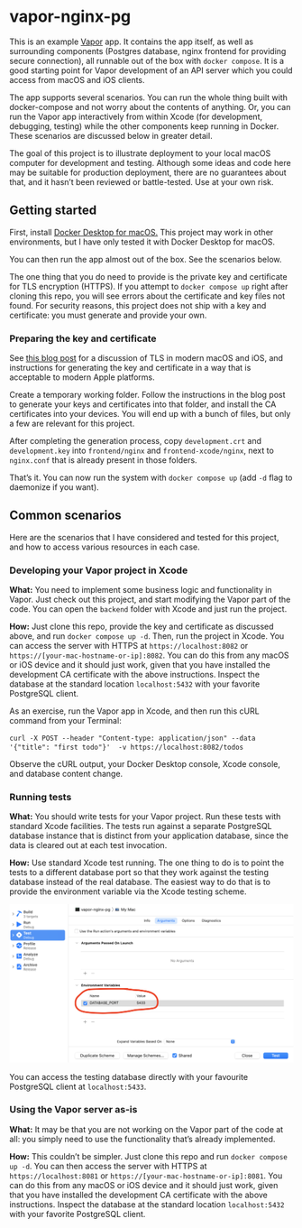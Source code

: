 # vapor-nginx-pg

This is an example [Vapor](https://vapor.codes) app. It contains the app itself, as well as surrounding components (Postgres database, nginx frontend for providing secure connection), all runnable out of the box with `docker compose`. It is a good starting point for Vapor development of an API server which you could access from macOS and iOS clients.

The app supports several scenarios. You can run the whole thing built with docker-compose and not worry about the contents of anything. Or, you can run the Vapor app interactively from within Xcode (for development, debugging, testing) while the other components keep running in Docker. These scenarios are discussed below in greater detail.

The goal of this project is to illustrate deployment to your local macOS computer for development and testing. Although some ideas and code here may be suitable for production deployment, there are no guarantees about that, and it hasn’t been reviewed or battle-tested. Use at your own risk.

## Getting started

First, install [Docker Desktop for macOS.](https://www.docker.com/products/docker-desktop) This project may work in other environments, but I have only tested it with Docker Desktop for macOS.

You can then run the app almost out of the box. See the scenarios below.

The one thing that you do need to provide is the private key and certificate for TLS encryption (HTTPS). If you attempt to `docker compose up` right after cloning this repo, you will see errors about the certificate and key files not found. For security reasons, this project does not ship with a key and certificate: you must generate and provide your own.

### Preparing the key and certificate

See [this blog post](https://jaanus.com/ios-13-certificates/) for a discussion of TLS in modern macOS and iOS, and instructions for generating the key and certificate in a way that is acceptable to modern Apple platforms.

Create a temporary working folder. Follow the instructions in the blog post to generate your keys and certificates into that folder, and install the CA certificates into your devices. You will end up with a bunch of files, but only a few are relevant for this project.

After completing the generation process, copy `development.crt` and `development.key` into `frontend/nginx` and `frontend-xcode/nginx`, next to `nginx.conf` that is already present in those folders.

That’s it. You can now run the system with `docker compose up` (add `-d` flag to daemonize if you want).

## Common scenarios

Here are the scenarios that I have considered and tested for this project, and how to access various resources in each case.

### Developing your Vapor project in Xcode

**What:** You need to implement some business logic and functionality in Vapor. Just check out this project, and start modifying the Vapor part of the code. You can open the `backend` folder with Xcode and just run the project.

**How:** Just clone this repo, provide the key and certificate as discussed above, and run `docker compose up -d`. Then, run the project in Xcode. You can access the server with HTTPS at `https://localhost:8082` or `https://[your-mac-hostname-or-ip]:8082`. You can do this from any macOS or iOS device and it should just work, given that you have installed the development CA certificate with the above instructions. Inspect the database at the standard location `localhost:5432` with your favorite PostgreSQL client.

As an exercise, run the Vapor app in Xcode, and then run this cURL command from your Terminal:

```
curl -X POST --header "Content-type: application/json" --data '{"title": "first todo"}'  -v https://localhost:8082/todos
```

Observe the cURL output, your Docker Desktop console, Xcode console, and database content change.

### Running tests

**What:** You should write tests for your Vapor project. Run these tests with standard Xcode facilities. The tests run against a separate PostgreSQL database instance that is distinct from your application database, since the data is cleared out at each test invocation.

**How:** Use standard Xcode test running. The one thing to do is to point the tests to a different database port so that they work against the testing database instead of the real database. The easiest way to do that is to provide the environment variable via the Xcode testing scheme.

![Database port for testing](doc/database-port.png)

You can access the testing database directly with your favourite PostgreSQL client at `localhost:5433`.

### Using the Vapor server as-is

**What:** It may be that you are not working on the Vapor part of the code at all: you simply need to use the functionality that’s already implemented.

**How:** This couldn’t be simpler. Just clone this repo and run `docker compose up -d`. You can then access the server with HTTPS at `https://localhost:8081` or `https://[your-mac-hostname-or-ip]:8081`. You can do this from any macOS or iOS device and it should just work, given that you have installed the development CA certificate with the above instructions. Inspect the database at the standard location `localhost:5432` with your favorite PostgreSQL client.
